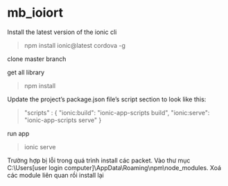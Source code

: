 # mb_ioiort
Install the latest version of the ionic cli
>npm install ionic@latest cordova -g

clone master branch

get all library
>npm install

Update the project’s package.json file’s script section to look like this:
>"scripts" : {
"ionic:build": "ionic-app-scripts build",
"ionic:serve": "ionic-app-scripts serve"
}

run app
>ionic serve

Trường hợp bị lỗi trong quá trình install các packet. Vào thư mục C:\Users\[user login computer]\AppData\Roaming\npm\node_modules. Xoá các module liên quan rồi install lại
